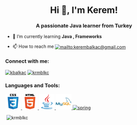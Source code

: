 <h1 align="center">Hi 👋, I'm Kerem!</h1>
<h3 align="center">A passionate Java learner from Turkey</h3>

- 🌱 I’m currently learning **Java , Frameworks**

- 📫 How to reach me <a href="mailto:kerembalkac@gmail.com" target="blank"><img align="center" src="https://camo.githubusercontent.com/571384769c09e0c66b45e39b5be70f68f552db3e2b2311bc2064f0d4a9f5983b/68747470733a2f2f696d672e736869656c64732e696f2f62616467652f476d61696c2d4431343833363f7374796c653d666f722d7468652d6261646765266c6f676f3d676d61696c266c6f676f436f6c6f723d7768697465" alt="mailto:kerembalkac@gmail.com" height="40" width="100" /></a>

<h3 align="left">Connect with me:</h3>
<p align="left">
<a href="https://twitter.com/kbalkac" target="blank"><img align="center" src="https://encrypted-tbn0.gstatic.com/images?q=tbn:ANd9GcRfYTX438ZqN13NCDj8IrL_devQKjOweZ1zLg&usqp=CAU" alt="kbalkac" height="40" width="40" /></a>
<a href="https://linkedin.com/in/krmblkc" target="blank"><img align="center" src="https://www.logo.wine/a/logo/LinkedIn/LinkedIn-Wordmark-White-Dark-Background-Logo.wine.svg" alt="krmblkc" height="40" width="100" /></a>
</p>

<h3 align="left">Languages and Tools:</h3>
<p align="left"> <a href="https://www.w3schools.com/css/" target="_blank"> <img src="https://raw.githubusercontent.com/devicons/devicon/master/icons/css3/css3-original-wordmark.svg" alt="css3" width="50" height="50"/> </a> <a href="https://www.w3.org/html/" target="_blank"> <img src="https://raw.githubusercontent.com/devicons/devicon/master/icons/html5/html5-original-wordmark.svg" alt="html5" width="50" height="50"/> </a> <a href="https://www.java.com" target="_blank">
<img src="https://raw.githubusercontent.com/devicons/devicon/master/icons/java/java-original.svg" alt="java" width="50" height="50"/> </a> <a href="https://www.mysql.com/" target="_blank"> <img src="https://raw.githubusercontent.com/devicons/devicon/master/icons/mysql/mysql-original-wordmark.svg" alt="mysql" width="50" height="50"/> </a> <a href="https://spring.io/" target="_blank">
<img src="https://www.vectorlogo.zone/logos/springio/springio-icon.svg" alt="spring" width="50" height="50"/> </a> </p>
<p>&nbsp;<img align="center" src="https://github-readme-stats.vercel.app/api?username=krmblkc&show_icons=true&locale=en" alt="krmblkc" /></p>
